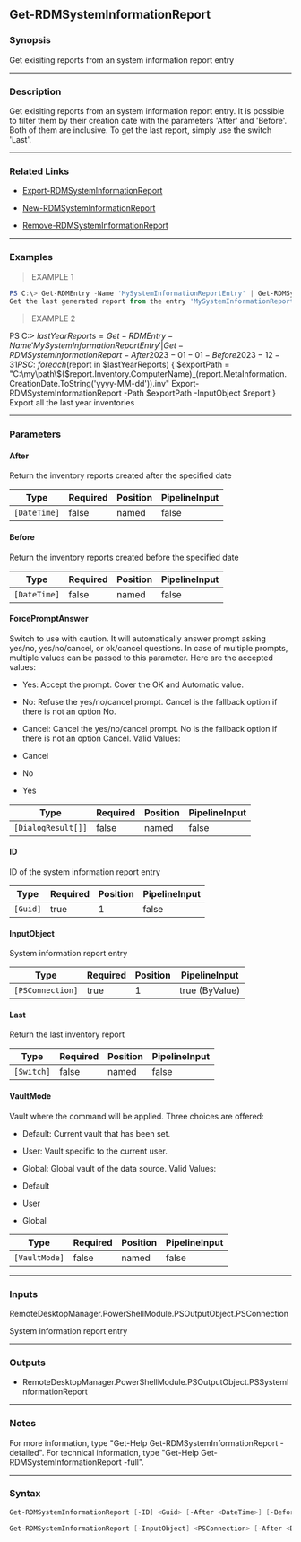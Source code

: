 Get-RDMSystemInformationReport
------------------------------

### Synopsis
Get exisiting reports from an system information report entry

---

### Description

Get exisiting reports from an system information report entry. It is possible to filter them by their creation date with the parameters 'After' and 'Before'. Both of them are inclusive. To get the last report, simply use the switch 'Last'.

---

### Related Links
* [Export-RDMSystemInformationReport](Export-RDMSystemInformationReport)

* [New-RDMSystemInformationReport](New-RDMSystemInformationReport)

* [Remove-RDMSystemInformationReport](Remove-RDMSystemInformationReport)

---

### Examples
> EXAMPLE 1

```PowerShell
PS C:\> Get-RDMEntry -Name 'MySystemInformationReportEntry' | Get-RDMSystemInformationReport -Last
Get the last generated report from the entry 'MySystemInformationReportEntry'
```
> EXAMPLE 2

PS C:\> $lastYearReports = Get-RDMEntry -Name 'MySystemInformationReportEntry' | Get-RDMSystemInformationReport -After 2023-01-01 -Before 2023-12-31
PS C:\> foreach ($report in $lastYearReports) {
          $exportPath = "C:\my\path\$($report.Inventory.ComputerName)_$($report.MetaInformation.CreationDate.ToString('yyyy-MM-dd')).inv"
          Export-RDMSystemInformationReport -Path $exportPath -InputObject $report
        }
Export all the last year inventories

---

### Parameters
#### **After**
Return the inventory reports created after the specified date

|Type        |Required|Position|PipelineInput|
|------------|--------|--------|-------------|
|`[DateTime]`|false   |named   |false        |

#### **Before**
Return the inventory reports created before the specified date

|Type        |Required|Position|PipelineInput|
|------------|--------|--------|-------------|
|`[DateTime]`|false   |named   |false        |

#### **ForcePromptAnswer**
Switch to use with caution. It will automatically answer prompt asking yes/no, yes/no/cancel, or ok/cancel questions. In case of multiple prompts, multiple values can be passed to this parameter. Here are the accepted values:
* Yes: Accept the prompt. Cover the OK and Automatic value.
* No: Refuse the yes/no/cancel prompt. Cancel is the fallback option if there is not an option No.
* Cancel: Cancel the yes/no/cancel prompt. No is the fallback option if there is not an option Cancel.
Valid Values:

* Cancel
* No
* Yes

|Type              |Required|Position|PipelineInput|
|------------------|--------|--------|-------------|
|`[DialogResult[]]`|false   |named   |false        |

#### **ID**
ID of the system information report entry

|Type    |Required|Position|PipelineInput|
|--------|--------|--------|-------------|
|`[Guid]`|true    |1       |false        |

#### **InputObject**
System information report entry

|Type            |Required|Position|PipelineInput |
|----------------|--------|--------|--------------|
|`[PSConnection]`|true    |1       |true (ByValue)|

#### **Last**
Return the last inventory report

|Type      |Required|Position|PipelineInput|
|----------|--------|--------|-------------|
|`[Switch]`|false   |named   |false        |

#### **VaultMode**
Vault where the command will be applied. Three choices are offered:
* Default: Current vault that has been set.
* User: Vault specific to the current user.
* Global: Global vault of the data source.
Valid Values:

* Default
* User
* Global

|Type         |Required|Position|PipelineInput|
|-------------|--------|--------|-------------|
|`[VaultMode]`|false   |named   |false        |

---

### Inputs
RemoteDesktopManager.PowerShellModule.PSOutputObject.PSConnection

System information report entry

---

### Outputs
* RemoteDesktopManager.PowerShellModule.PSOutputObject.PSSystemInformationReport

---

### Notes
For more information, type "Get-Help Get-RDMSystemInformationReport -detailed". For technical information, type "Get-Help Get-RDMSystemInformationReport -full".

---

### Syntax
```PowerShell
Get-RDMSystemInformationReport [-ID] <Guid> [-After <DateTime>] [-Before <DateTime>] [-Last] [-VaultMode <Default | User | Global>] [-ForcePromptAnswer <Cancel | No | Yes>] [<CommonParameters>]
```
```PowerShell
Get-RDMSystemInformationReport [-InputObject] <PSConnection> [-After <DateTime>] [-Before <DateTime>] [-Last] [-VaultMode <Default | User | Global>] [-ForcePromptAnswer <Cancel | No | Yes>] [<CommonParameters>]
```
